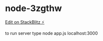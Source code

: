# node-3zgthw

[Edit on StackBlitz ⚡️](https://stackblitz.com/edit/node-3zgthw)

to run server type node app.js
localhost:3000
